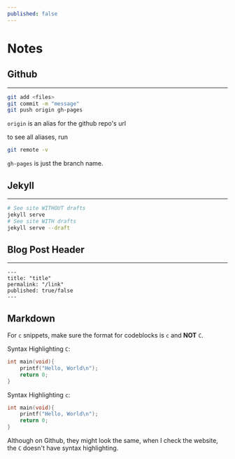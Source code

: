 ```yaml
---
published: false
---
```

# Notes

## Github
---
```sh
git add <files>
git commit -m "message"
git push origin gh-pages
```
`origin` is an alias for the github repo's url

to see all aliases, run 

```sh
git remote -v 
```
`gh-pages` is just the branch name.


## Jekyll
---
```sh
# See site WITHOUT drafts
jekyll serve
# See site WITH drafts
jekyll serve --draft
```

## Blog Post Header
---
```
---
title: "title"
permalink: "/link"
published: true/false   
---
```
## Markdown

For `c` snippets, make sure the format for codeblocks is `c` and **NOT** `C`. 

Syntax Highlighting `C`:

```C
int main(void){
    printf("Hello, World\n");
    return 0;
}
```

Syntax Highlighting `c`:

```c
int main(void){
    printf("Hello, World\n");
    return 0;
}
```

Although on Github, they might look the same, when I check the website, the `C` doesn't have syntax highlighting.